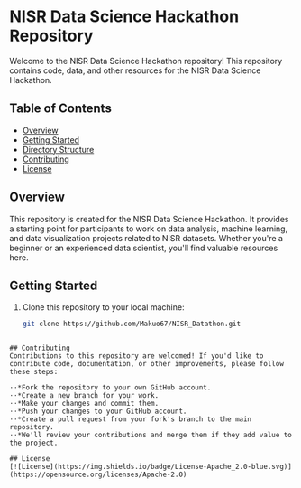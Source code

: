 # NISR Data Science Hackathon Repository

Welcome to the NISR Data Science Hackathon repository! This repository contains code, data, and other resources for the NISR Data Science Hackathon.

## Table of Contents

- [Overview](#overview)
- [Getting Started](#getting-started)
- [Directory Structure](#directory-structure)
- [Contributing](#contributing)
- [License](#license)

## Overview

This repository is created for the NISR Data Science Hackathon. It provides a starting point for participants to work on data analysis, machine learning, and data visualization projects related to NISR datasets. Whether you're a beginner or an experienced data scientist, you'll find valuable resources here.

## Getting Started

1. Clone this repository to your local machine:

   ```bash
   git clone https://github.com/Makuo67/NISR_Datathon.git
```

## Contributing
Contributions to this repository are welcomed! If you'd like to contribute code, documentation, or other improvements, please follow these steps:

⋅⋅*Fork the repository to your own GitHub account.
⋅⋅*Create a new branch for your work.
⋅⋅*Make your changes and commit them.
⋅⋅*Push your changes to your GitHub account.
⋅⋅*Create a pull request from your fork's branch to the main repository.
⋅⋅*We'll review your contributions and merge them if they add value to the project.

## License
[![License](https://img.shields.io/badge/License-Apache_2.0-blue.svg)](https://opensource.org/licenses/Apache-2.0)